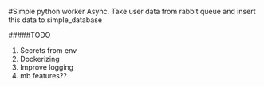 #Simple python worker
Async. Take user data from rabbit queue and insert this data to simple_database

#####TODO
1) Secrets from env
2) Dockerizing
3) Improve logging
4) mb features??